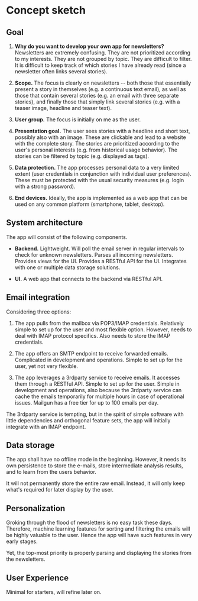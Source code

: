 # Concept sketch

## Goal

1. **Why do you want to develop your own app for newsletters?** 
   Newsletters are extremely confusing. 
   They are not prioritized according to my interests. 
   They are not grouped by topic. 
   They are difficult to filter. 
   It is difficult to keep track of which stories I have already read (since a
   newsletter often links several stories).

2. **Scope.** 
   The focus is clearly on newsletters -- both those that essentially present
   a story in themselves (e.g. a continuous text email), as well as those
   that contain several stories (e.g. an email with three separate stories), 
   and finally those that simply link several stories (e.g. with a teaser image,
   headline and teaser text).

3. **User group.** 
   The focus is initially on me as the user.

4. **Presentation goal.** 
   The user sees stories with a headline and short text, possibly also with an
   image. 
   These are clickable and lead to a website with the complete story. The 
   stories are prioritized according to the user's personal interests (e.g. 
   from historical usage behavior). The stories can be filtered by topic (e.g.
   displayed as tags).

5. **Data protection.** 
   The app processes personal data to a very limited extent (user credentials 
   in conjunction with individual user preferences). These must be protected 
   with the usual security measures (e.g. login with a strong password).

6. **End devices.** 
   Ideally, the app is implemented as a web app that can be used on any common
   platform (smartphone, tablet, desktop).

## System architecture

The app will consist of the following components.

* **Backend.**
  Lightweight.
  Will poll the email server in regular intervals to check for unknown 
  newsletters.
  Parses all incoming newsletters.
  Provides views for the UI.
  Provides a RESTful API for the UI.
  Integrates with one or multiple data storage solutions.

* **UI.**
  A web app that connects to the backend via RESTful API.

## Email integration

Considering three options:

1. The app pulls from the mailbox via POP3/IMAP credentials.
   Relatively simple to set up for the user and most flexible option.
   However, needs to deal with IMAP protocol specifics.
   Also needs to store the IMAP credentials.

2. The app offers an SMTP endpoint to receive forwarded emails.
   Complicated in development and operations.
   Simple to set up for the user, yet not very flexible.

3. The app leverages a 3rdparty service to receive emails.
   It accesses them through a RESTful API.
   Simple to set up for the user.
   Simple in development and operations, also because the 3rdparty service can
   cache the emails temporarily for multiple hours in case of operational
   issues.
   Mailgun has a free tier for up to 100 emails per day.

The 3rdparty service is tempting, but in the spirit of simple software with
little dependencies and orthogonal feature sets, the app will initially
integrate with an IMAP endpoint.

## Data storage

The app shall have no offline mode in the beginning. However, it needs its own
persistence to store the e-mails, store intermediate analysis results, and to 
learn from the users behavior.

It will not permanently store the entire raw email.
Instead, it will only keep what's required for later display by the user.

## Personalization

Groking through the flood of newsletters is no easy task these days.
Therefore, machine learning features for sorting and filtering the emails will 
be highly valuable to the user.
Hence the app will have such features in very early stages.

Yet, the top-most priority is properly parsing and displaying the stories from
the newsletters.

## User Experience

Minimal for starters, will refine later on.


